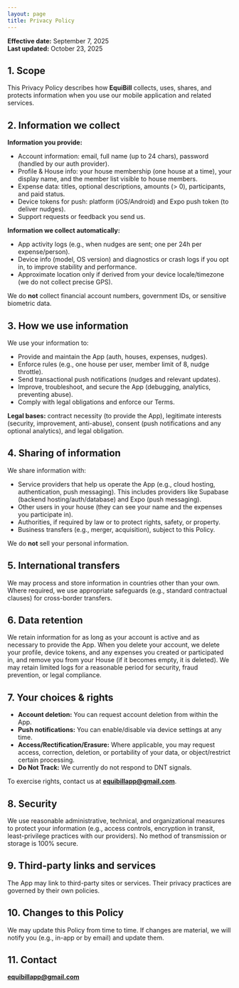 ```yaml
---
layout: page
title: Privacy Policy
---
```


<link rel="stylesheet" href="/legal-site/assets/css/custom.css">

**Effective date:** September 7, 2025  
**Last updated:** October 23, 2025

## 1. Scope
This Privacy Policy describes how **EquiBill** collects, uses, shares, and protects information when you use our mobile application and related services.

## 2. Information we collect
**Information you provide:**
- Account information: email, full name (up to 24 chars), password (handled by our auth provider).
- Profile & House info: your house membership (one house at a time), your display name, and the member list visible to house members.
- Expense data: titles, optional descriptions, amounts (> 0), participants, and paid status.
- Device tokens for push: platform (iOS/Android) and Expo push token (to deliver nudges).
- Support requests or feedback you send us.

**Information we collect automatically:**
- App activity logs (e.g., when nudges are sent; one per 24h per expense/person).
- Device info (model, OS version) and diagnostics or crash logs if you opt in, to improve stability and performance.
- Approximate location only if derived from your device locale/timezone (we do not collect precise GPS).

We do **not** collect financial account numbers, government IDs, or sensitive biometric data.

## 3. How we use information
We use your information to:
- Provide and maintain the App (auth, houses, expenses, nudges).
- Enforce rules (e.g., one house per user, member limit of 8, nudge throttle).
- Send transactional push notifications (nudges and relevant updates).
- Improve, troubleshoot, and secure the App (debugging, analytics, preventing abuse).
- Comply with legal obligations and enforce our Terms.

**Legal bases:** contract necessity (to provide the App), legitimate interests (security, improvement, anti-abuse), consent (push notifications and any optional analytics), and legal obligation.

## 4. Sharing of information
We share information with:
- Service providers that help us operate the App (e.g., cloud hosting, authentication, push messaging). This includes providers like Supabase (backend hosting/auth/database) and Expo (push messaging).
- Other users in your house (they can see your name and the expenses you participate in).
- Authorities, if required by law or to protect rights, safety, or property.
- Business transfers (e.g., merger, acquisition), subject to this Policy.

We do **not** sell your personal information.

## 5. International transfers
We may process and store information in countries other than your own. Where required, we use appropriate safeguards (e.g., standard contractual clauses) for cross-border transfers.

## 6. Data retention
We retain information for as long as your account is active and as necessary to provide the App. When you delete your account, we delete your profile, device tokens, and any expenses you created or participated in, and remove you from your House (if it becomes empty, it is deleted). We may retain limited logs for a reasonable period for security, fraud prevention, or legal compliance.

## 7. Your choices & rights
- **Account deletion:** You can request account deletion from within the App.
- **Push notifications:** You can enable/disable via device settings at any time.
- **Access/Rectification/Erasure:** Where applicable, you may request access, correction, deletion, or portability of your data, or object/restrict certain processing.
- **Do Not Track:** We currently do not respond to DNT signals.

To exercise rights, contact us at **equibillapp@gmail.com**.

## 8. Security
We use reasonable administrative, technical, and organizational measures to protect your information (e.g., access controls, encryption in transit, least-privilege practices with our providers). No method of transmission or storage is 100% secure.

## 9. Third-party links and services
The App may link to third-party sites or services. Their privacy practices are governed by their own policies.

## 10. Changes to this Policy
We may update this Policy from time to time. If changes are material, we will notify you (e.g., in-app or by email) and update them.

## 11. Contact
**equibillapp@gmail.com**
